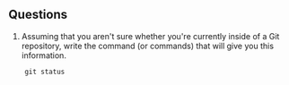 ## Questions
1. Assuming that you aren't sure whether you're currently inside of a Git repository, write the command (or commands) that will give you this information.

```
    git status
```